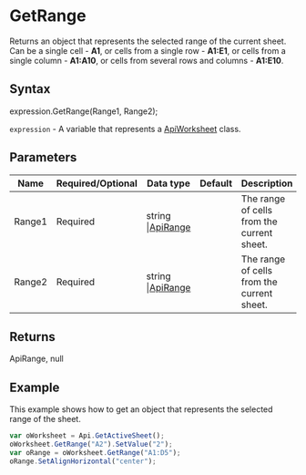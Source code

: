 # GetRange

Returns an object that represents the selected range of the current sheet. Can be a single cell - **A1**, or cellsfrom a single row - **A1:E1**, or cells from a single column - **A1:A10**, or cells from several rows and columns - **A1:E10**.

## Syntax

expression.GetRange(Range1, Range2);

`expression` - A variable that represents a [ApiWorksheet](../ApiWorksheet.md) class.

## Parameters

| **Name** | **Required/Optional** | **Data type** | **Default** | **Description** |
| ------------- | ------------- | ------------- | ------------- | ------------- |
| Range1 | Required | string &#124;[ApiRange](../../ApiRange/ApiRange.md) |  | The range of cells from the current sheet. |
| Range2 | Required | string &#124;[ApiRange](../../ApiRange/ApiRange.md) |  | The range of cells from the current sheet. |

## Returns

ApiRange, null

## Example

This example shows how to get an object that represents the selected range of the sheet.

```javascript
var oWorksheet = Api.GetActiveSheet();
oWorksheet.GetRange("A2").SetValue("2");
var oRange = oWorksheet.GetRange("A1:D5");
oRange.SetAlignHorizontal("center");
```
